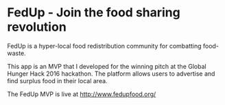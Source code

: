 # FedUp - Join the food sharing revolution
FedUp is a hyper-local food redistribution community for combatting food-waste. 

This app is an MVP that I developed for the winning pitch at the Global Hunger Hack 2016 hackathon. The platform allows users to advertise and find surplus food in their local area.

The FedUp MVP is live at http://www.fedupfood.org/
